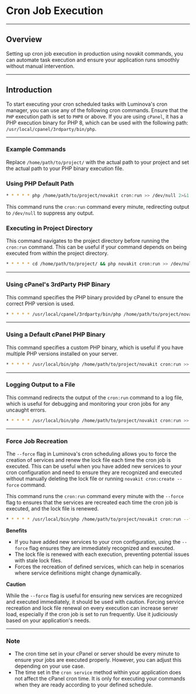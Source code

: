# Cron Job Execution

***

## Overview

Setting up cron job execution in production using novakit commands, you can automate task execution and ensure your application runs smoothly without manual intervention.

***

## Introduction

To start executing your cron scheduled tasks with Luminova's cron manager, you can use any of the following cron commands. Ensure that the `PHP` execution path is set to `PHP8` or above. If you are using `cPanel`, it has a PHP execution binary for PHP 8, which can be used with the following path: `/usr/local/cpanel/3rdparty/bin/php`.

***

### Example Commands

Replace `/home/path/to/project/` with the actual path to your project and set the actual path to your PHP binary execution file.

### Using PHP Default Path

```bash
* * * * * php /home/path/to/project/novakit cron:run >> /dev/null 2>&1
```

This command runs the `cron:run` command every minute, redirecting output to `/dev/null` to suppress any output.

### Executing in Project Directory

This command navigates to the project directory before running the `cron:run` command. This can be useful if your command depends on being executed from within the project directory.

```bash
* * * * * cd /home/path/to/project/ && php novakit cron:run >> /dev/null 2>&1
```

***

### Using cPanel's 3rdParty PHP Binary

This command specifies the PHP binary provided by cPanel to ensure the correct PHP version is used.

```bash
* * * * * /usr/local/cpanel/3rdparty/bin/php /home/path/to/project/novakit cron:run >> /dev/null 2>&1
```

***

### Using a Default cPanel PHP Binary

This command specifies a custom PHP binary, which is useful if you have multiple PHP versions installed on your server.

```bash
* * * * * /usr/local/bin/php /home/path/to/project/novakit cron:run >> /dev/null 2>&1
```

***

### Logging Output to a File

This command redirects the output of the `cron:run` command to a log file, which is useful for debugging and monitoring your cron jobs for any uncaught errors.

```bash
* * * * * /usr/local/bin/php /home/path/to/project/novakit cron:run >> /home/path/to/project/writeable/log/debug.log 2>&1
```

***

### Force Job Recreation

The `--force` flag in Luminova's cron scheduling allows you to force the creation of services and renew the lock file each time the cron job is executed. This can be useful when you have added new services to your cron configuration and need to ensure they are recognized and executed without manually deleting the lock file or running `novakit cron:create --force` command.

This command runs the `cron:run` command every minute with the `--force` flag to ensures that the services are recreated each time the cron job is executed, and the lock file is renewed. 

```bash
* * * * * /usr/local/bin/php /home/path/to/project/novakit cron:run --force >> /dev/null 2>&1
```

**Benefits**

- If you have added new services to your cron configuration, using the `--force` flag ensures they are immediately recognized and executed.
- The lock file is renewed with each execution, preventing potential issues with stale lock files.
- Forces the recreation of defined services, which can help in scenarios where service definitions might change dynamically.

**Caution**

While the `--force` flag is useful for ensuring new services are recognized and executed immediately, it should be used with caution. Forcing service recreation and lock file renewal on every execution can increase server load, especially if the cron job is set to run frequently. Use it judiciously based on your application's needs.

***

### Note

- The cron time set in your cPanel or server should be every minute to ensure your jobs are executed properly. However, you can adjust this depending on your use case.
- The time set in the `cron service` method within your application does not affect the cPanel cron time. It is only for executing your commands when they are ready according to your defined schedule.